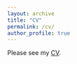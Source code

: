 ```yaml
---
layout: archive
title: "CV"
permalink: /cv/
author_profile: true
---
```


Please see my [CV](Gordon_CV.pdf).
